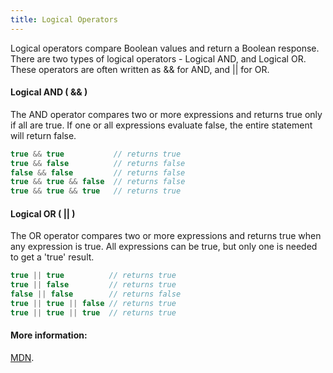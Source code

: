 ```yaml
---
title: Logical Operators
---
```

Logical operators compare Boolean values and return a Boolean response.  There are two types of logical operators - Logical AND, and Logical OR. These operators are often written as && for AND, and || for OR.

#### Logical AND ( && )

The AND operator compares two or more expressions and returns true only if all are true.  If one or all expressions evaluate false, the entire statement will return false.  
```js
true && true           // returns true
true && false          // returns false
false && false         // returns false
true && true && false  // returns false
true && true && true   // returns true
```

#### Logical OR ( || )

The OR operator compares two or more expressions and returns true when any expression is true.  All expressions can be true, but only one is needed to get a 'true' result.  
```js
true || true          // returns true
true || false         // returns true
false || false        // returns false
true || true || false // returns true
true || true || true  // returns true

```

#### More information:

<a href='https://developer.mozilla.org/en-US/docs/Web/JavaScript/Reference/Operators/Logical_Operators' target='_blank' rel='nofollow'>MDN</a>.
